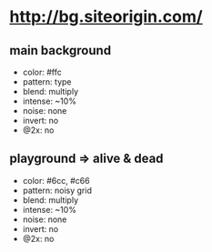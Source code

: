 http://bg.siteorigin.com/
=========================

main background
---------------
- color:   #ffc
- pattern: type
- blend:   multiply
- intense: ~10%
- noise:   none
- invert:  no
- @2x:     no


playground => alive & dead
--------------------------
- color:   #6cc, #c66
- pattern: noisy grid
- blend:   multiply
- intense: ~10%
- noise:   none
- invert:  no
- @2x:     no
